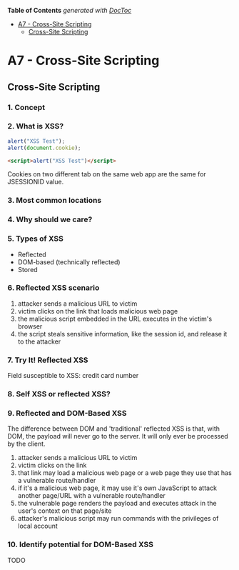 <!-- START doctoc generated TOC please keep comment here to allow auto update -->
<!-- DON'T EDIT THIS SECTION, INSTEAD RE-RUN doctoc TO UPDATE -->
**Table of Contents**  *generated with [DocToc](https://github.com/thlorenz/doctoc)*

- [A7 - Cross-Site Scripting](#a7---cross-site-scripting)
  - [Cross-Site Scripting](#cross-site-scripting)

<!-- END doctoc generated TOC please keep comment here to allow auto update -->

# A7 - Cross-Site Scripting

## Cross-Site Scripting

### 1. Concept

### 2. What is XSS?

```javascript
alert("XSS Test");
alert(document.cookie);
```

```html
<script>alert("XSS Test")</script>
```

Cookies on two different tab on the same web app are the same for JSESSIONID value.

### 3. Most common locations

### 4. Why should we care?

### 5. Types of XSS

- Reflected
- DOM-based (technically reflected)
- Stored

### 6. Reflected XSS scenario

1. attacker sends a malicious URL to victim
2. victim clicks on the link that loads malicious web page
3. the malicious script embedded in the URL executes in the victim's browser
4. the script steals sensitive information, like the session id, and release it to the attacker

### 7. Try It! Reflected XSS

Field susceptible to XSS: credit card number

### 8. Self XSS or reflected XSS?

### 9. Reflected and DOM-Based XSS

The difference between DOM and 'traditional' reflected XSS is that, with DOM, the payload will never go to the server.
It will only ever be processed by the client.

1. attacker sends a malicious URL to victim
2. victim clicks on the link
3. that link may load a malicious web page or a web page they use that has a vulnerable route/handler
4. if it's a malicious web page, it may use it's own JavaScript to attack another page/URL with a vulnerable route/handler
5. the vulnerable page renders the payload and executes attack in the user's context on that page/site
6. attacker's malicious script may run commands with the privileges of local account

### 10. Identify potential for DOM-Based XSS

TODO